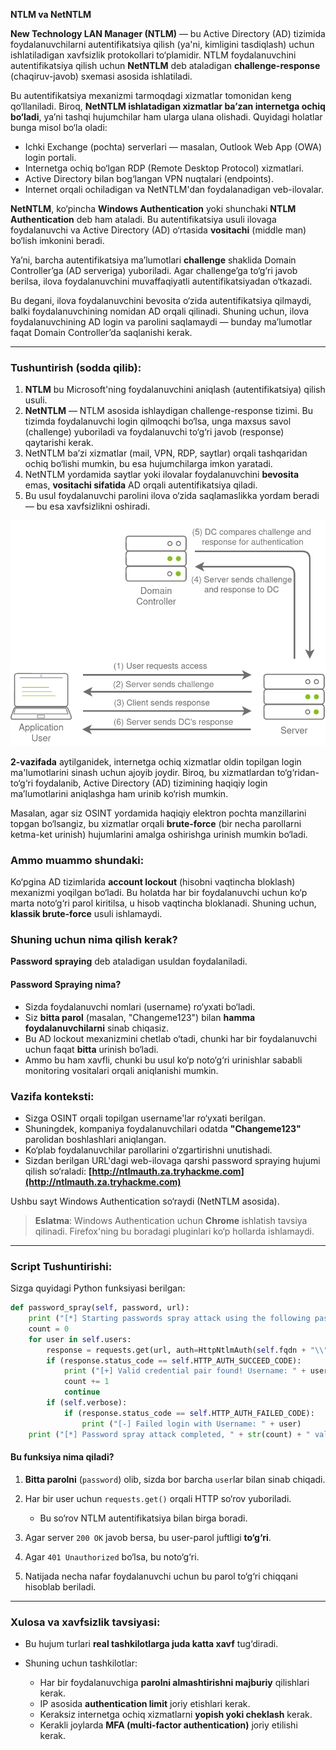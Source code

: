 **NTLM va NetNTLM**

**New Technology LAN Manager (NTLM)** — bu Active Directory (AD) tizimida foydalanuvchilarni autentifikatsiya qilish (ya'ni, kimligini tasdiqlash) uchun ishlatiladigan xavfsizlik protokollari to‘plamidir. NTLM foydalanuvchini autentifikatsiya qilish uchun **NetNTLM** deb ataladigan **challenge-response** (chaqiruv-javob) sxemasi asosida ishlatiladi.

Bu autentifikatsiya mexanizmi tarmoqdagi xizmatlar tomonidan keng qo‘llaniladi. Biroq, **NetNTLM ishlatadigan xizmatlar ba’zan internetga ochiq bo‘ladi**, ya’ni tashqi hujumchilar ham ularga ulana olishadi. Quyidagi holatlar bunga misol bo‘la oladi:

* Ichki Exchange (pochta) serverlari — masalan, Outlook Web App (OWA) login portali.
* Internetga ochiq bo‘lgan RDP (Remote Desktop Protocol) xizmatlari.
* Active Directory bilan bog‘langan VPN nuqtalari (endpoints).
* Internet orqali ochiladigan va NetNTLM'dan foydalanadigan veb-ilovalar.

**NetNTLM**, ko‘pincha **Windows Authentication** yoki shunchaki **NTLM Authentication** deb ham ataladi. Bu autentifikatsiya usuli ilovaga foydalanuvchi va Active Directory (AD) o‘rtasida **vositachi** (middle man) bo‘lish imkonini beradi.

Ya’ni, barcha autentifikatsiya ma’lumotlari **challenge** shaklida Domain Controller’ga (AD serveriga) yuboriladi. Agar challenge’ga to‘g‘ri javob berilsa, ilova foydalanuvchini muvaffaqiyatli autentifikatsiyadan o‘tkazadi.

Bu degani, ilova foydalanuvchini bevosita o‘zida autentifikatsiya qilmaydi, balki foydalanuvchining nomidan AD orqali qilinadi. Shuning uchun, ilova foydalanuvchining AD login va parolini saqlamaydi — bunday ma’lumotlar faqat Domain Controller’da saqlanishi kerak.

---

### **Tushuntirish (sodda qilib):**

1. **NTLM** bu Microsoft'ning foydalanuvchini aniqlash (autentifikatsiya) qilish usuli.
2. **NetNTLM** — NTLM asosida ishlaydigan challenge-response tizimi. Bu tizimda foydalanuvchi login qilmoqchi bo‘lsa, unga maxsus savol (challenge) yuboriladi va foydalanuvchi to‘g‘ri javob (response) qaytarishi kerak.
3. NetNTLM ba’zi xizmatlar (mail, VPN, RDP, saytlar) orqali tashqaridan ochiq bo‘lishi mumkin, bu esa hujumchilarga imkon yaratadi.
4. NetNTLM yordamida saytlar yoki ilovalar foydalanuvchini **bevosita** emas, **vositachi sifatida** AD orqali autentifikatsiya qiladi.
5. Bu usul foydalanuvchi parolini ilova o‘zida saqlamaslikka yordam beradi — bu esa xavfsizlikni oshiradi.

![NTLM](https://raw.githubusercontent.com/akhatkulov/cheatsheets-for-windows/refs/heads/main/Breaching%20Active%20Directory/NTLM%20Authenticated%20Services/c9113ad0ff443dd0973736552e85aa69%20(1).png)


**2-vazifada** aytilganidek, internetga ochiq xizmatlar oldin topilgan login ma'lumotlarini sinash uchun ajoyib joydir. Biroq, bu xizmatlardan to‘g‘ridan-to‘g‘ri foydalanib, Active Directory (AD) tizimining haqiqiy login ma’lumotlarini aniqlashga ham urinib ko‘rish mumkin.

Masalan, agar siz OSINT yordamida haqiqiy elektron pochta manzillarini topgan bo‘lsangiz, bu xizmatlar orqali **brute-force** (bir necha parollarni ketma-ket urinish) hujumlarini amalga oshirishga urinish mumkin bo‘ladi.

### Ammo muammo shundaki:

Ko‘pgina AD tizimlarida **account lockout** (hisobni vaqtincha bloklash) mexanizmi yoqilgan bo‘ladi. Bu holatda har bir foydalanuvchi uchun ko‘p marta noto‘g‘ri parol kiritilsa, u hisob vaqtincha bloklanadi. Shuning uchun, **klassik brute-force** usuli ishlamaydi.

### Shuning uchun nima qilish kerak?

**Password spraying** deb ataladigan usuldan foydalaniladi.

#### Password Spraying nima?

* Sizda foydalanuvchi nomlari (username) ro‘yxati bo‘ladi.
* Siz **bitta parol** (masalan, "Changeme123") bilan **hamma foydalanuvchilarni** sinab chiqasiz.
* Bu AD lockout mexanizmini chetlab o‘tadi, chunki har bir foydalanuvchi uchun faqat **bitta** urinish bo‘ladi.
* Ammo bu ham xavfli, chunki bu usul ko‘p noto‘g‘ri urinishlar sababli monitoring vositalari orqali aniqlanishi mumkin.

### Vazifa konteksti:

* Sizga OSINT orqali topilgan username'lar ro‘yxati berilgan.
* Shuningdek, kompaniya foydalanuvchilari odatda **"Changeme123"** parolidan boshlashlari aniqlangan.
* Ko‘plab foydalanuvchilar parollarini o‘zgartirishni unutishadi.
* Sizdan berilgan URL'dagi web-ilovaga qarshi password spraying hujumi qilish so‘raladi:
  **[http://ntlmauth.za.tryhackme.com](http://ntlmauth.za.tryhackme.com)**

Ushbu sayt Windows Authentication so‘raydi (NetNTLM asosida).

> **Eslatma**: Windows Authentication uchun **Chrome** ishlatish tavsiya qilinadi. Firefox'ning bu boradagi pluginlari ko‘p hollarda ishlamaydi.

---

### **Script Tushuntirishi:**

Sizga quyidagi Python funksiyasi berilgan:

```python
def password_spray(self, password, url):
    print ("[*] Starting passwords spray attack using the following password: " + password)
    count = 0
    for user in self.users:
        response = requests.get(url, auth=HttpNtlmAuth(self.fqdn + "\\" + user, password))
        if (response.status_code == self.HTTP_AUTH_SUCCEED_CODE):
            print ("[+] Valid credential pair found! Username: " + user + " Password: " + password)
            count += 1
            continue
        if (self.verbose):
            if (response.status_code == self.HTTP_AUTH_FAILED_CODE):
                print ("[-] Failed login with Username: " + user)
    print ("[*] Password spray attack completed, " + str(count) + " valid credential pairs found")
```

#### **Bu funksiya nima qiladi?**

1. **Bitta parolni** (`password`) olib, sizda bor barcha `user`lar bilan sinab chiqadi.
2. Har bir user uchun `requests.get()` orqali HTTP so‘rov yuboriladi.

   * Bu so‘rov NTLM autentifikatsiya bilan birga boradi.
3. Agar server `200 OK` javob bersa, bu user-parol juftligi **to‘g‘ri**.
4. Agar `401 Unauthorized` bo‘lsa, bu noto‘g‘ri.
5. Natijada necha nafar foydalanuvchi uchun bu parol to‘g‘ri chiqqani hisoblab beriladi.

---

### **Xulosa va xavfsizlik tavsiyasi:**

* Bu hujum turlari **real tashkilotlarga juda katta xavf** tug‘diradi.
* Shuning uchun tashkilotlar:

  * Har bir foydalanuvchiga **parolni almashtirishni majburiy** qilishlari kerak.
  * IP asosida **authentication limit** joriy etishlari kerak.
  * Keraksiz internetga ochiq xizmatlarni **yopish yoki cheklash** kerak.
  * Kerakli joylarda **MFA (multi-factor authentication)** joriy etilishi kerak.

